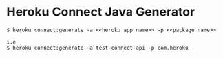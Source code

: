 # Heroku Connect Java Generator

```
$ heroku connect:generate -a <<heroku app name>> -p <<package name>>

i.e
$ heroku connect:generate -a test-connect-api -p com.heroku

```
